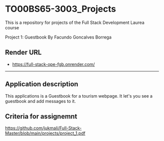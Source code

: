 # TO00BS65-3003_Projects
This is a repository for projects of the Full Stack Development Laurea course

Project 1: Guestbook
By Facundo Goncalves Borrega

## Render URL
- https://full-stack-ope-fgb.onrender.com/

---

## Application description

This applications is a Guestbook for a tourism webpage. It let's you see a guestbook and add messages to it.

## Criteria for assignemnt

https://github.com/jukmali/Full-Stack-Master/blob/main/projects/project_1.pdf
